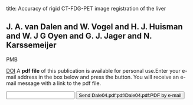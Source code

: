 title: Accuracy of rigid CT-FDG-PET image registration of the liver

## J. A. van Dalen and W. Vogel and H. J. Huisman and W. J G Oyen and G. J. Jager and N. Karssemeijer
PMB

<a href="https://doi.org/10.1088/0031-9155/49/23/014">DOI</a>
A <b>pdf file</b> of this publication is available for personal use.Enter your e-mail address in the box below and press the button. You will receive an e-mail message with a link to the pdf file.
<form action="sender.php">  <input type="text" name="email">  <input type="submit" value="Send Dale04.pdf:pdf/Dale04.pdf:PDF by e-mail"></form>
